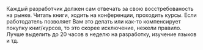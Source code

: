 Каждый разработчик должен сам отвечать за свою восстребованость на рынке. Читать книги, ходить на конференции, проходить курсы. Если работодатель позволяет Вам это делать или как-то компенсирует покупку книг/курсов, то это скорее исключение, нежели правило. Лучше выделить до 20 часов в неделю на разработку, изучение языков и тд.